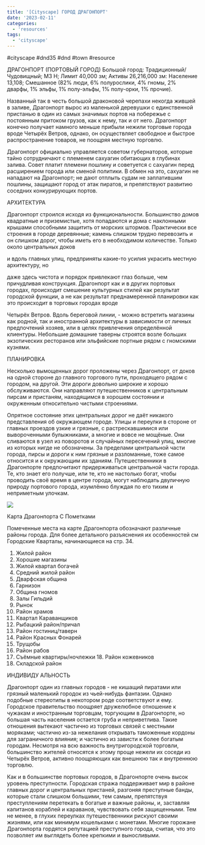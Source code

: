 ```yaml
---
title: '[Cityscape] ГОРОД ДРАГОНПОРТ'
date: '2023-02-11'
categories:
  - 'resources'
tags:
  - 'cityscape'
---
```


#cityscape #dnd35 #dnd #town #resource

ДРАГОНПОРТ (ПОРТОВЫЙ ГОРОД) Большой город: Традиционный/Чудовищный; МЗ Н; Лимит 40,000 зм; Активы 26,216,000 зм: Население 13,108; Смешанное (82% люди, 6% полурослики, 4% гномы, 2% дварфы, 1% эльфы, 1% полу-эльфы, 1% полу-орки, 1% прочие).

Названный так в честь большой драконовой черепахи некогда жившей в заливе, Драгонпорт вырос из маленькой деревушки с единственной пристанью в один из самых значимых портов на побережье с постоянным притоком грузов, как к нему, так и от него. Драгонпорт конечно получает намного меньше прибыли нежили торговые города вроде Четырёх Ветров, однако, он осуществляет свободное и быстрое распространение товаров, не поощряя местную торговлю.

Драгонпорт официально управляется советом губернаторов, которые тайно сотрудничают с племенем сахуагин обитающих в глубинах залива. Совет платит племени пошлину и советуется с сахуагин перед расширением города или сменой политики. В обмен на это, сахуагин не нападают на Драгонпорт; не дают отплыть судам не заплатившим пошлины, защищают город от атак пиратов, и препятствуют развитию соседних конкурирующих портов.

АРХИТЕКТУРА

Драгонпорт строился исходя из функциональности. Большинство домов квадратные и приземистые, хотя попадаются и дома с наклонными крышами способными защитить от морских штормов. Практически все строения в городе деревянные; камень слишком трудно перевозить и он слишком дорог, чтобы иметь его в необходимом количестве. Только около центральных доков

и вдоль главных улиц, предприняты какие-то усилия украсить местную архитектуру, но

даже здесь чистота и порядок привлекают глаз больше, чем причудливая конструкция. Драгонпорт как и в других портовых городах, происходит смешение культурных стилей как результат городской функции, а не как результат преднамеренной планировки как это происходит в торговых городах вроде

Четырёх Ветров. Вдоль береговой линии, - можно встретить магазины как родной, так и иностранной архитектуры в зависимости от личных предпочтений хозяев, или в целях привлечения определённой клиентуры. Небольшие домашние таверны строятся возле больших экзотических ресторанов или эльфийские портные рядом с гномскими кузнями.

ПЛАНИРОВКА

Несколько вымощенных дорог проложены через Драгонпорт, от доков на одной стороне до главного торгового пути, проходящего рядом с городом, на другой. Эти дороги довольно широкие и хорошо обслуживаются. Они направляют путешественников к центральным пирсам и пристаням, находящимся в хорошем состоянии и окруженным относительно чистыми строениями.

Опрятное состояние этих центральных дорог не даёт никакого представления об окружающем городе. Улицы и переулки в стороне от главных проездов узкие и грязные, с растрескавшимися или вывороченными булыжниками, а многие и вовсе не мощёные. Они сливаются в узел из поворотов и случайных пересечений улиц, многие из которых нигде не обозначены. За пределами центральной части города, пирсы и дороги к ним грязные и разломанные, тоже самое относится и к окружающим их зданиям. Путешественники в Драгонпорте предпочитают придерживаться центральной части города. Те, кто знает его получше, или те, кто не настолько богат, чтобы проводить своё время в центре города, могут наблюдать двуличную природу портового города, изумлённо блуждая по его тихим и неприметным улочкам.

![](https://cyborgsandmages.com/wp-content/uploads/2023/02/021123_1454_cityscape1.png)

Карта Драгонпорта С Пометками

Помеченные места на карте Драгонпорта обозначают различные районы города. Для более детального разъяснения их особенностей см Городские Кварталы, начинающиеся на стр. 34.

1. Жилой район
2. Хорошие магазины
3. Жилой квартал богачей
4. Средний жилой район
5. Дварфская община
6. Гарнизон
7. Община гномов
8. Залы Гильдий
9. Рынок
10. Район храмов
11. Квартал Караванщиков
12. Рыбацкий район/причал
13. Район гостиниц/таверн
14. Район Красных Фонарей
15. Трущобы
16. Район рабов
17. Съёмные квартиры/ночлежки 18. Район кожевников
18. Складской район

ИНДИВИДУ АЛЬНОСТЬ

Драгонпорт один из главных городов - не кишащий пиратами или грязный маленький городок из чьей-нибудь фантазии. Однако подобные стереотипы в некотором роде соответствуют и ему. Городское правительство поощряет дружелюбное отношение к чужакам и иностранным торговцам, торгующим в Драгонпорте, но большая часть населения остается груба и неприветлива. Такие отношения вытекают частично из торговых связей с местными моряками; частично из-за нежелания открывать таможенные кордоны для заграничного влияния; и частично из зависти к более богатым городам. Несмотря на всю важность внутригородской торговли, большинство жителей относятся к этому проще нежели их соседи из Четырёх Ветров, активно поощряющих как внешнюю так и внутреннюю торговлю.

Как и в большинстве портовых городов, в Драгонпорте очень высок уровень преступности. Городская стража поддерживает мир в районе главных дорог и центральных пристаней, разгоняя преступные банды, которые стали слишком большими, тем самым, препятствуя преступлениям перетекать в богатые и важные районы, и, заставляя капитанов кораблей и караванов, чувствовать себя защищенными. Тем не менее, в глухих переулках путешественники рискуют своими жизнями, или как минимум кошельками с монетами. Многие горожане Драгонпорта гордятся репутацией преступного города, считая, что это позволяет им выглядеть более крепкими и выносливыми.

